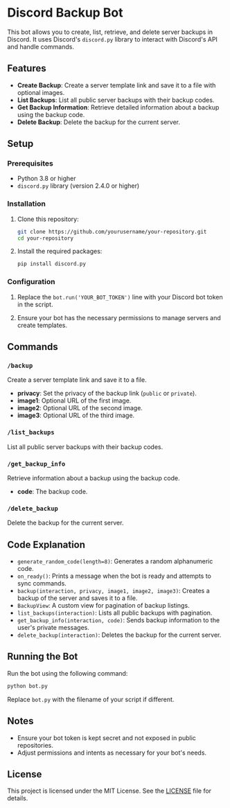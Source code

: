# Discord Backup Bot

This bot allows you to create, list, retrieve, and delete server backups in Discord. It uses Discord's `discord.py` library to interact with Discord's API and handle commands.

## Features

- **Create Backup**: Create a server template link and save it to a file with optional images.
- **List Backups**: List all public server backups with their backup codes.
- **Get Backup Information**: Retrieve detailed information about a backup using the backup code.
- **Delete Backup**: Delete the backup for the current server.

## Setup

### Prerequisites

- Python 3.8 or higher
- `discord.py` library (version 2.4.0 or higher)

### Installation

1. Clone this repository:
   ```bash
   git clone https://github.com/yourusername/your-repository.git
   cd your-repository
   ```

2. Install the required packages:
   ```bash
   pip install discord.py
   ```

### Configuration

1. Replace the `bot.run('YOUR_BOT_TOKEN')` line with your Discord bot token in the script.

2. Ensure your bot has the necessary permissions to manage servers and create templates.

## Commands

### `/backup`
Create a server template link and save it to a file.

- **privacy**: Set the privacy of the backup link (`public` or `private`).
- **image1**: Optional URL of the first image.
- **image2**: Optional URL of the second image.
- **image3**: Optional URL of the third image.

### `/list_backups`
List all public server backups with their backup codes.

### `/get_backup_info`
Retrieve information about a backup using the backup code.

- **code**: The backup code.

### `/delete_backup`
Delete the backup for the current server.

## Code Explanation

- `generate_random_code(length=8)`: Generates a random alphanumeric code.
- `on_ready()`: Prints a message when the bot is ready and attempts to sync commands.
- `backup(interaction, privacy, image1, image2, image3)`: Creates a backup of the server and saves it to a file.
- `BackupView`: A custom view for pagination of backup listings.
- `list_backups(interaction)`: Lists all public backups with pagination.
- `get_backup_info(interaction, code)`: Sends backup information to the user's private messages.
- `delete_backup(interaction)`: Deletes the backup for the current server.

## Running the Bot

Run the bot using the following command:
```bash
python bot.py
```

Replace `bot.py` with the filename of your script if different.

## Notes

- Ensure your bot token is kept secret and not exposed in public repositories.
- Adjust permissions and intents as necessary for your bot's needs.

## License

This project is licensed under the MIT License. See the [LICENSE](LICENSE) file for details.
